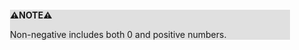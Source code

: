 <div style="margin:2em; background-color: #e0e0e0;">

<strong>⚠️NOTE️️️⚠️</strong>

Non-negative includes both 0 and positive numbers.
</div>


